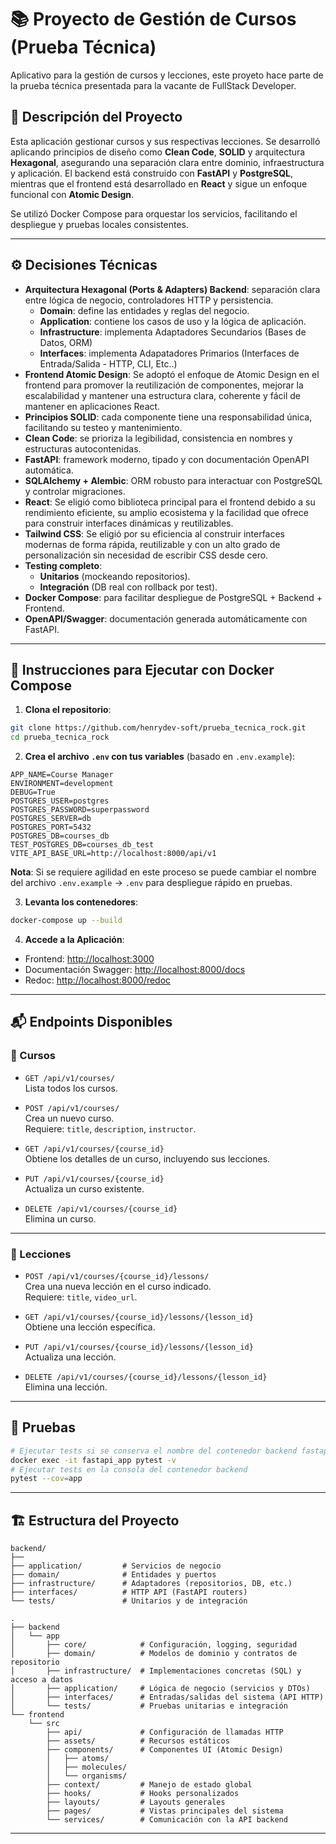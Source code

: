 # 📚 Proyecto de Gestión de Cursos (Prueba Técnica)

Aplicativo para la gestión de cursos y lecciones, este proyeto hace parte de la prueba técnica presentada para la vacante de FullStack Developer.

## 🚀 Descripción del Proyecto

Esta aplicación gestionar cursos y sus respectivas lecciones. Se desarrolló aplicando principios de diseño como **Clean Code**, **SOLID** y arquitectura **Hexagonal**, asegurando una separación clara entre dominio, infraestructura y aplicación. El backend está construido con **FastAPI** y **PostgreSQL**, mientras que el frontend está desarrollado en **React** y sigue un enfoque funcional con **Atomic Design**.

Se utilizó Docker Compose para orquestar los servicios, facilitando el despliegue y pruebas locales consistentes.

---

## ⚙️ Decisiones Técnicas

- **Arquitectura Hexagonal (Ports & Adapters) Backend**: separación clara entre lógica de negocio, controladores HTTP y persistencia.
    - **Domain**: define las entidades y reglas del negocio.
    - **Application**: contiene los casos de uso y la lógica de aplicación. 
    - **Infrastructure**: implementa Adaptadores Secundarios (Bases de Datos, ORM)
    - **Interfaces**: implementa Adapatadores Primarios (Interfaces de Entrada/Salida - HTTP, CLI, Etc..)
- **Frontend Atomic Design**: Se adoptó el enfoque de Atomic Design en el frontend para promover la reutilización de componentes, mejorar la escalabilidad y mantener una estructura clara, coherente y fácil de mantener en aplicaciones React.
- **Principios SOLID**: cada componente tiene una responsabilidad única, facilitando su testeo y mantenimiento.
- **Clean Code**: se prioriza la legibilidad, consistencia en nombres y estructuras autocontenidas.
- **FastAPI**: framework moderno, tipado y con documentación OpenAPI automática.
- **SQLAlchemy + Alembic**: ORM robusto para interactuar con PostgreSQL y controlar migraciones.
- **React**: Se eligió como biblioteca principal para el frontend debido a su rendimiento eficiente, su amplio ecosistema y la facilidad que ofrece para construir interfaces dinámicas y reutilizables. 
- **Tailwind CSS**: Se eligió por su eficiencia al construir interfaces modernas de forma rápida, reutilizable y con un alto grado de personalización sin necesidad de escribir CSS desde cero.
- **Testing completo**:
  - **Unitarios** (mockeando repositorios).
  - **Integración** (DB real con rollback por test).
- **Docker Compose**: para facilitar despliegue de PostgreSQL + Backend + Frontend.
- **OpenAPI/Swagger**: documentación generada automáticamente con FastAPI.

---

## 🐳 Instrucciones para Ejecutar con Docker Compose

1. **Clona el repositorio**:

```bash
git clone https://github.com/henrydev-soft/prueba_tecnica_rock.git
cd prueba_tecnica_rock
```

2. **Crea el archivo `.env` con tus variables** (basado en `.env.example`):

```env
APP_NAME=Course Manager
ENVIRONMENT=development
DEBUG=True
POSTGRES_USER=postgres
POSTGRES_PASSWORD=superpassword
POSTGRES_SERVER=db
POSTGRES_PORT=5432
POSTGRES_DB=courses_db
TEST_POSTGRES_DB=courses_db_test
VITE_API_BASE_URL=http://localhost:8000/api/v1
```
**Nota**: Si se requiere agilidad en este proceso se puede cambiar el nombre del archivo `.env.example` -> `.env` para despliegue rápido en pruebas.


3. **Levanta los contenedores**:

```bash
docker-compose up --build
```

4. **Accede a la Aplicación**:

- Frontend: [http://localhost:3000](http://localhost:3000) 
- Documentación Swagger: [http://localhost:8000/docs](http://localhost:8000/docs)
- Redoc: [http://localhost:8000/redoc](http://localhost:8000/redoc)

---

## 📬 Endpoints Disponibles

### 📘 Cursos

- `GET /api/v1/courses/`  
  Lista todos los cursos.

- `POST /api/v1/courses/`  
  Crea un nuevo curso.  
  Requiere: `title`, `description`, `instructor`.

- `GET /api/v1/courses/{course_id}`  
  Obtiene los detalles de un curso, incluyendo sus lecciones.

- `PUT /api/v1/courses/{course_id}`  
  Actualiza un curso existente.

- `DELETE /api/v1/courses/{course_id}`  
  Elimina un curso.

---

### 🎥 Lecciones

- `POST /api/v1/courses/{course_id}/lessons/`  
  Crea una nueva lección en el curso indicado.  
  Requiere: `title`, `video_url`.

- `GET /api/v1/courses/{course_id}/lessons/{lesson_id}`  
  Obtiene una lección específica.

- `PUT /api/v1/courses/{course_id}/lessons/{lesson_id}`  
  Actualiza una lección.

- `DELETE /api/v1/courses/{course_id}/lessons/{lesson_id}`  
  Elimina una lección.

---

## 🧪 Pruebas

```bash
# Ejecutar tests si se conserva el nombre del contenedor backend fastapi_app
docker exec -it fastapi_app pytest -v
# Ejecutar tests en la consola del contenedor backend
pytest --cov=app
```

---

## 🏗️ Estructura del Proyecto

```
backend/
├──
├── application/         # Servicios de negocio
├── domain/              # Entidades y puertos
├── infrastructure/      # Adaptadores (repositorios, DB, etc.)
├── interfaces/          # HTTP API (FastAPI routers)
└── tests/               # Unitarios y de integración
```

```
.
├── backend
│   └── app
│       ├── core/            # Configuración, logging, seguridad
│       ├── domain/          # Modelos de dominio y contratos de repositorio
│       ├── infrastructure/  # Implementaciones concretas (SQL) y acceso a datos
│       ├── application/     # Lógica de negocio (servicios y DTOs)
│       ├── interfaces/      # Entradas/salidas del sistema (API HTTP)
│       └── tests/           # Pruebas unitarias e integración
└── frontend
    └── src
        ├── api/             # Configuración de llamadas HTTP
        ├── assets/          # Recursos estáticos
        ├── components/      # Componentes UI (Atomic Design)
        │   ├── atoms/
        │   ├── molecules/
        │   └── organisms/
        ├── context/         # Manejo de estado global
        ├── hooks/           # Hooks personalizados
        ├── layouts/         # Layouts generales
        ├── pages/           # Vistas principales del sistema
        └── services/        # Comunicación con la API backend
```

---